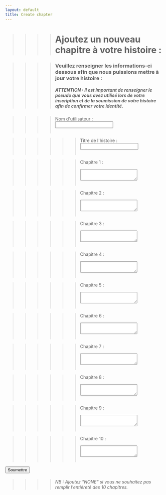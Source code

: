 ```yaml
---
layout: default
title: Create chapter
---
```


>>>># Ajoutez un nouveau chapitre à votre histoire :

>>>>### Veuillez renseigner les informations-ci dessous afin que nous puissions mettre à jour votre histoire :
>>>>##### ATTENTION : Il est important de renseigner le pseudo que vous avez utilisé lors de votre inscription et de la soumission de votre histoire afin de confirmer votre identité.

>>>><form action="https://formspree.io/f/mvgpjkyn" method="POST">
>>>><label for="ut"> Nom d'utilisateur :</label><br>
>>>><input type="text" id="ut" name="ut"><br><br>

>>>>>><label for="title">Titre de l'histoire :</label><br>
>>>>>><input type="text" id="title" name="title"><br><br>

>>>>>><label for="chapter-1">Chapitre 1 :</label><br>
>>>>>><textarea id="chapter-1" name="chapter-1"></textarea><br><br>
  
>>>>>><label for="chapter-1">Chapitre 2 :</label><br>
>>>>>><textarea id="chapter-1" name="chapter-1"></textarea><br><br>

>>>>>><label for="chapter-1">Chapitre 3 :</label><br>
>>>>>><textarea id="chapter-1" name="chapter-1"></textarea><br><br>

>>>>>><label for="chapter-1">Chapitre 4 :</label><br>
>>>>>><textarea id="chapter-1" name="chapter-1"></textarea><br><br>

>>>>>><label for="chapter-1">Chapitre 5 :</label><br>
>>>>>><textarea id="chapter-1" name="chapter-1"></textarea><br><br>

>>>>>><label for="chapter-1">Chapitre 6 :</label><br>
>>>>>><textarea id="chapter-1" name="chapter-1"></textarea><br><br>

>>>>>><label for="chapter-1">Chapitre 7 :</label><br>
>>>>>><textarea id="chapter-1" name="chapter-1"></textarea><br><br>

>>>>>><label for="chapter-1">Chapitre 8 :</label><br>
>>>>>><textarea id="chapter-1" name="chapter-1"></textarea><br><br>

>>>>>><label for="chapter-1">Chapitre 9 :</label><br>
>>>>>><textarea id="chapter-1" name="chapter-1"></textarea><br><br>

>>>>>><label for="chapter-1">Chapitre 10 :</label><br>
>>>>>><textarea id="chapter-1" name="chapter-1"></textarea><br><br>

<input type="submit" value="Soumettre">
  </form>

>>>>###### NB : Ajoutez "NONE" si vous ne souhaitez pas remplir l'entièreté des 10 chapitres.
